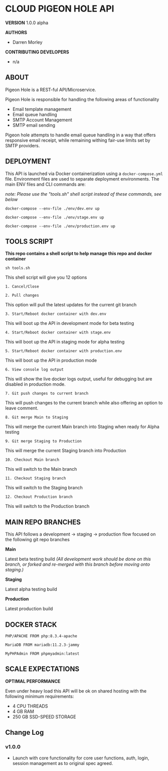 # CLOUD PIGEON HOLE API #

**VERSION**
1.0.0 alpha

**AUTHORS**

  - Darren Morley

**CONTRIBUTING DEVELOPERS**

  - n/a

## ABOUT

Pigeon Hole is a REST-ful API/Microservice.

Pigeon Hole is responsible for handling the following areas of functionality

- Email template management
- Email queue handling
- SMTP Account Management
- SMTP email sending

Pigeon hole attempts to handle email queue handling in a way that offers responsive email receipt, while remaining withing fair-use limits set by SMTP providers.

## DEPLOYMENT

This API is launched via Docker containerization using a `docker-compose.yml` file. Environment files are used to separate deployment environments. The main ENV files and CLI commands are:

*note: Please use the "tools.sh" shell script instead of these commands, see below*

`docker-compose --env-file ./env/dev.env up`

`docker-compose --env-file ./env/stage.env up`

`docker-compose --env-file ./env/production.env up`

## TOOLS SCRIPT

**This repo contains a shell script to help manage this repo and docker container**

`sh tools.sh`

This shell script will give you 12 options

`1. Cancel/Close`

`2. Pull changes`

This option will pull the latest updates for the current git branch

`3. Start/Reboot docker container with dev.env`

This will boot up the API in development mode for beta testing

`4. Start/Reboot docker container with stage.env`

This will boot up the API in staging mode for alpha testing

`5. Start/Reboot docker container with production.env`

This will boot up the API in production mode

`6. View console log output`

This will show the live docker logs output, useful for debugging but are disabled in production mode.

`7. Git push changes to current branch`

This will push changes to the current branch while also offering an option to leave comment.

`8. Git merge Main to Staging`

This will merge the current Main branch into Staging when ready for Alpha testing

`9. Git merge Staging to Production`

This will merge the current Staging branch into Production

`10. Checkout Main branch`

This will switch to the Main branch

`11. Checkout Staging branch`

This will switch to the Staging branch

`12. Checkout Production branch`

This will switch to the Production branch

## MAIN REPO BRANCHES

This API follows a development -> staging -> production flow focused on the following git repo branches

**Main**

Latest beta testing build *(All development work should be done on this branch, or forked and re-merged with this branch before moving onto staging.)* 

**Staging**

Latest alpha testing build

**Production**

Latest production build

## DOCKER STACK

`PHP/APACHE FROM php:8.3.4-apache`

`MariaDB FROM mariadb:11.2.3-jammy`

`MyPHPAdmin FROM phpmyadmin:latest`

## SCALE EXPECTATIONS

**OPTIMAL PERFORMANCE**

Even under heavy load this API will be ok on shared hosting with the following minimum requirements:

- 4 CPU THREADS
- 4 GB RAM
- 250 GB SSD-SPEED STORAGE

## Change Log

### v1.0.0
- Launch with core functionality for core user functions, auth, login, session management as to original spec agreed.